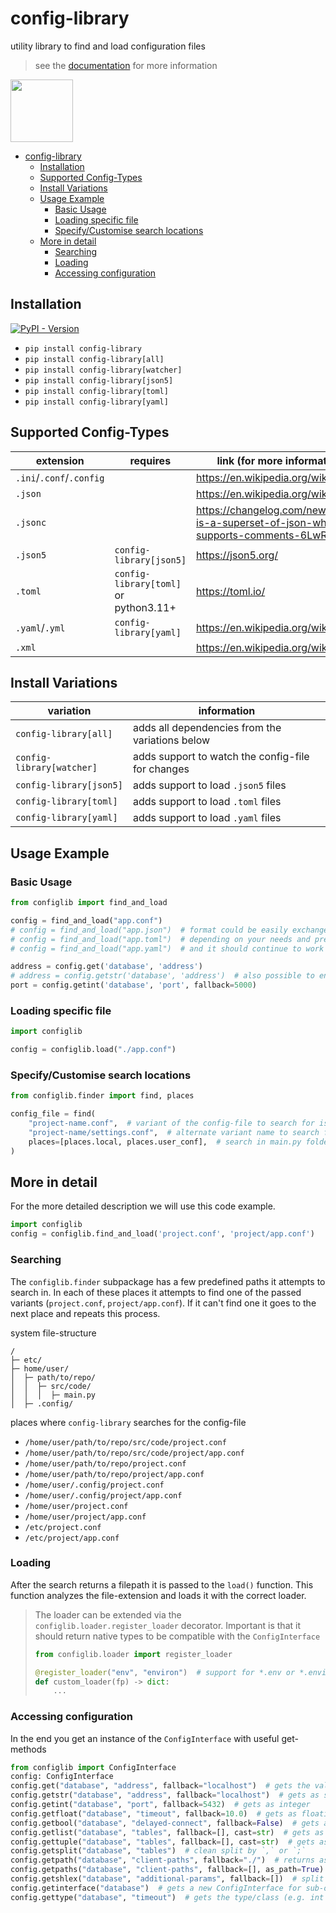 # config-library
utility library to find and load configuration files

> see the [documentation](https://utility-libraries.github.io/configlib-py/) for more information

<img style="height: 100px" src="https://github.com/utility-libraries/configlib-py/raw/main/README.assets/configlib.svg" alt="">

<!-- TOC -->
* [config-library](#config-library)
  * [Installation](#installation)
  * [Supported Config-Types](#supported-config-types)
  * [Install Variations](#install-variations)
  * [Usage Example](#usage-example)
    * [Basic Usage](#basic-usage)
    * [Loading specific file](#loading-specific-file)
    * [Specify/Customise search locations](#specifycustomise-search-locations)
  * [More in detail](#more-in-detail)
    * [Searching](#searching)
    * [Loading](#loading)
    * [Accessing configuration](#accessing-configuration)
<!-- TOC -->

## Installation

[![PyPI - Version](https://img.shields.io/pypi/v/config-library)
](https://pypi.org/project/config-library/)

- `pip install config-library`
- `pip install config-library[all]`
- `pip install config-library[watcher]`
- `pip install config-library[json5]`
- `pip install config-library[toml]`
- `pip install config-library[yaml]`

## Supported Config-Types

| extension                | requires                              | link (for more information)                                                           |
|--------------------------|---------------------------------------|---------------------------------------------------------------------------------------|
| `.ini`/`.conf`/`.config` |                                       | <https://en.wikipedia.org/wiki/INI_file>                                              |
| `.json`                  |                                       | <https://en.wikipedia.org/wiki/JSON>                                                  |
| `.jsonc`                 |                                       | <https://changelog.com/news/jsonc-is-a-superset-of-json-which-supports-comments-6LwR> |
| `.json5`                 | `config-library[json5]`               | <https://json5.org/>                                                                  |
| `.toml`                  | `config-library[toml]` or python3.11+ | <https://toml.io/>                                                                    |
| `.yaml`/`.yml`           | `config-library[yaml]`                | <https://en.wikipedia.org/wiki/YAML>                                                  |
| `.xml`                   |                                       | <https://en.wikipedia.org/wiki/XML>                                                   |

## Install Variations

| variation                 | information                                       |
|---------------------------|---------------------------------------------------|
| `config-library[all]`     | adds all dependencies from the variations below   |
| `config-library[watcher]` | adds support to watch the config-file for changes |
| `config-library[json5]`   | adds support to load `.json5` files               |
| `config-library[toml]`    | adds support to load `.toml` files                |
| `config-library[yaml]`    | adds support to load `.yaml` files                |

## Usage Example

### Basic Usage

```python
from configlib import find_and_load

config = find_and_load("app.conf")
# config = find_and_load("app.json")  # format could be easily exchanged
# config = find_and_load("app.toml")  # depending on your needs and preferences
# config = find_and_load("app.yaml")  # and it should continue to work

address = config.get('database', 'address')
# address = config.getstr('database', 'address')  # also possible to ensure it's of type str
port = config.getint('database', 'port', fallback=5000)
```

### Loading specific file

```python
import configlib

config = configlib.load("./app.conf")
```

### Specify/Customise search locations

```python
from configlib.finder import find, places

config_file = find(
    "project-name.conf",  # variant of the config-file to search for is 'app.conf'
    "project-name/settings.conf",  # alternate variant name to search for
    places=[places.local, places.user_conf],  # search in main.py folder and ~/.config/
)
```

## More in detail

For the more detailed description we will use this code example.

```python
import configlib
config = configlib.find_and_load('project.conf', 'project/app.conf')
```

### Searching

The `configlib.finder` subpackage has a few predefined paths it attempts to search in.
In each of these places it attempts to find one of the passed variants (`project.conf`, `project/app.conf`).
If it can't find one it goes to the next place and repeats this process.

system file-structure
```
/
├─ etc/
├─ home/user/
│  ├─ path/to/repo/
│  │  ├─ src/code/
│  │  │  ├─ main.py
│  ├─ .config/
```
places where `config-library` searches for the config-file
- `/home/user/path/to/repo/src/code/project.conf`
- `/home/user/path/to/repo/src/code/project/app.conf`
- `/home/user/path/to/repo/project.conf`
- `/home/user/path/to/repo/project/app.conf`
- `/home/user/.config/project.conf`
- `/home/user/.config/project/app.conf`
- `/home/user/project.conf`
- `/home/user/project/app.conf`
- `/etc/project.conf`
- `/etc/project/app.conf`

### Loading

After the search returns a filepath it is passed to the `load()` function.
This function analyzes the file-extension and loads it with the correct loader.

> The loader can be extended via the `configlib.loader.register_loader` decorator.
> Important is that it should return native types to be compatible with the `ConfigInterface`
> ```python
> from configlib.loader import register_loader
> 
> @register_loader("env", "environ")  # support for *.env or *.environ files 
> def custom_loader(fp) -> dict:
>     ...
> ```

### Accessing configuration

In the end you get an instance of the `ConfigInterface` with useful get-methods

```python
from configlib import ConfigInterface
config: ConfigInterface
config.get("database", "address", fallback="localhost")  # gets the value raw as parsed
config.getstr("database", "address", fallback="localhost")  # gets as string
config.getint("database", "port", fallback=5432)  # gets as integer
config.getfloat("database", "timeout", fallback=10.0)  # gets as floating point number
config.getbool("database", "delayed-connect", fallback=False)  # gets as boolean
config.getlist("database", "tables", fallback=[], cast=str)  # gets as list
config.gettuple("database", "tables", fallback=[], cast=str)  # gets as tuple
config.getsplit("database", "tables")  # clean split by `,` or `;`
config.getpath("database", "client-paths", fallback="./")  # returns as pathlib.Path
config.getpaths("database", "client-paths", fallback=[], as_path=True)  # split by os.path.altsep (commonly `:`)
config.getshlex("database", "additional-params", fallback=[])  # split like the command-line
config.getinterface("database")  # gets a new ConfigInterface for sub-option
config.gettype("database", "timeout")  # gets the type/class (e.g. int | float)
```
